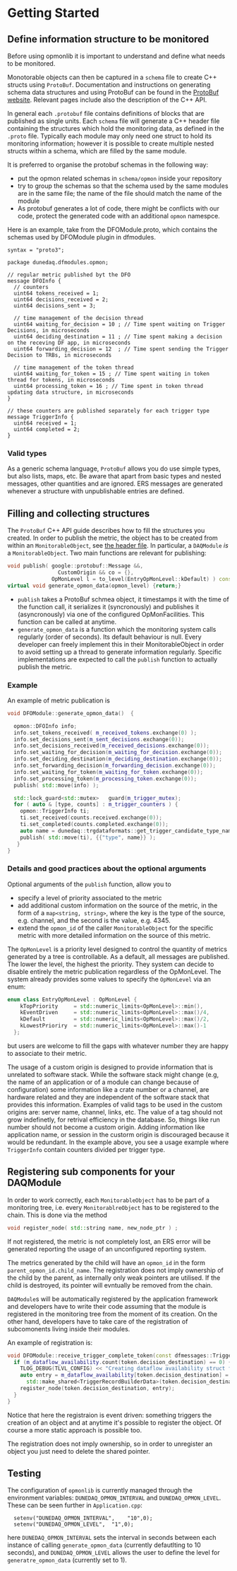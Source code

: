 # Getting Started

## Define information structure to be monitored 

Before using opmonlib it is important to understand and define what needs to be monitored.

Monotorable objects can then be captured in a `schema` file to create C++ structs using `ProtoBuf`. 
Documentation and instructions on generating schema data structures and using ProtoBuf can be found in the [ProtoBuf website](https://protobuf.dev/programming-guides/proto3/). 
Relevant pages include also the description of the C++ API.


In general each `.protobuf` file contains definitions of blocks that are published as single units.
Each `schema` file will generate a C++ header file containing the structures which hold the monitoring data, as defined in the `.proto` file. 
Typically each module may only need one struct to hold its monitoring information; however it is possible to create multiple nested structs within a schema, which are filled by the same module.

It is preferred to organise the protobuf schemas in the following way:

 * put the opmon related schemas in `schema/opmon` inside your repository
 * try to group the schemas so that the schema used by the same modules are in the same file; the name of the file should match the name of the module
 * As protobuf generates a lot of code, there might be conflicts with our code, protect the generated code with an additional `opmon` namespce.

Here is an example, take from the DFOModule.proto, which contains the schemas used by DFOModule plugin in dfmodules. 
```
syntax = "proto3";

package dunedaq.dfmodules.opmon;

// regular metric published byt the DFO
message DFOInfo {
  // counters 
  uint64 tokens_received = 1;
  uint64 decisions_received = 2;
  uint64 decisions_sent = 3;

  // time management of the decision thread
  uint64 waiting_for_decision = 10 ; // Time spent waiting on Trigger Decisions, in microseconds
  uint64 deciding_destination = 11 ; // Time spent making a decision on the receving DF app, in microseconds
  uint64 forwarding_decision = 12  ; // Time spent sending the Trigger Decision to TRBs, in microseconds

  // time management of the token thread
  uint64 waiting_for_token = 15 ; // Time spent waiting in token thread for tokens, in microseconds
  uint64 processing_token = 16 ; // Time spent in token thread updating data structure, in microseconds
}

// these counters are published separately for each trigger type
message TriggerInfo {
  uint64 received = 1;
  uint64 completed = 2;
}
```

### Valid types
As a generic schema language, `ProtoBuf` allows you do use simple types, but also lists, maps, etc.
Be aware that apart from basic types and nested messages, other quantities and are ignored.
ERS messages are generated whenever a structure with unpublishable entries are defined. 

## Filling and collecting structures
The `ProtoBuf` C++ API guide describes how to fill the structures you created. 
In order to publish the metric, the object has to be created from within an `MonitorableObject`, see [the header file](https://github.com/DUNE-DAQ/opmonlib/blob/mroda/protobuf/include/opmonlib/MonitorableObject.hpp).
In particular, a `DAQModule` *is* a `MonitorableObject`. 
Two main functions are relevant for publishing:
```C++
void publish( google::protobuf::Message &&,
     	        CustomOrigin && co = {},
              OpMonLevel l = to_level(EntryOpMonLevel::kDefault) ) const noexcept ;
virtual void generate_opmon_data(opmon_level) {return;}
```

* `publish` takes a ProtoBuf schmea object, it timestamps it with the time of the function call, it serializes it (syncronously) and publishes it (asyncronously) via one of the configured OpMonFacilities. This function can be called at anytime. 
* `generate_opmon_data` is a function which the monitoring system calls regularly (order of seconds). Its default behaviour is null. Every developer can freely implement this in their MonitorableObject in order to avoid setting up a thread to generate information regularly. Specific implementations are expected to call the `publish` function to actually publish the metric.

### Example
An example of metric publication is
```C++
void DFOModule::generate_opmon_data()  {

  opmon::DFOInfo info;
  info.set_tokens_received( m_received_tokens.exchange(0) );
  info.set_decisions_sent(m_sent_decisions.exchange(0));
  info.set_decisions_received(m_received_decisions.exchange(0));
  info.set_waiting_for_decision(m_waiting_for_decision.exchange(0));
  info.set_deciding_destination(m_deciding_destination.exchange(0));
  info.set_forwarding_decision(m_forwarding_decision.exchange(0));
  info.set_waiting_for_token(m_waiting_for_token.exchange(0));
  info.set_processing_token(m_processing_token.exchange(0));
  publish( std::move(info) );

  std::lock_guard<std::mutex>	guard(m_trigger_mutex);
  for ( auto & [type, counts] : m_trigger_counters ) {
    opmon::TriggerInfo ti;
    ti.set_received(counts.received.exchange(0));
    ti.set_completed(counts.completed.exchange(0));
    auto name = dunedaq::trgdataformats::get_trigger_candidate_type_names()[type];
    publish( std::move(ti), {{"type", name}} );
   }
}
```

### Details and good practices about the optional arguments 
Optional arguments of the `publish` function, allow you to

* specify a level of priority associated to the metric
* add additional custom information on the source of the metric, in the form of a `map<string, string>`, where the key is the type of the source, e.g. channel, and the second is the value, e.g. 4345. 
* extend the `opmon_id` of the caller `MonitorableObject` for the specific metric with more detailed information on the source of this metric. 

The `OpMonLevel` is a priority level designed to control the quantity of metrics generated by a tree is controllable. As a default, all messages are published. The lower the level, the highest the priority. 
They system can decide to disable entirely the metric publication regardless of the OpMonLevel. 
The system already provides some values to specify the `OpMonLevel` via an enum:
```C++
enum class EntryOpMonLevel : OpMonLevel {
    kTopPriority     = std::numeric_limits<OpMonLevel>::min(),
    kEventDriven     = std::numeric_limits<OpMonLevel>::max()/4,
    kDefault         = std::numeric_limits<OpMonLevel>::max()/2,
    kLowestPrioriry  = std::numeric_limits<OpMonLevel>::max()-1
  };

```
but users are welcome to fill the gaps with whatever number they are happy to associate to their metric.

The usage of a custom origin is designed to provide information that is unrelated to software stack.
While the software stack might change (e.g, the name of an application or of a module can change because of configuration) some information like a crate number or a channel, are hardware related and they are independent of the software stack that provides this information. 
Examples of valid tags to be used in the custom origins are: server name, channel, links, etc. 
The value of a tag should not grow indefinetly, for retrival efficiency in the database. So, things like run number should not become a custom origin. 
Adding information like application name, or session in the custorm origin is discouraged because it would be redundant. 
In the example above, you see a usage example where `TriggerInfo` contain counters divided per trigger type.

## Registering sub components for your DAQModule

In order to work correctly, each `MonitorableObject` has to be part of a monitoring tree, i.e. every `MonitorablreObject` has to be registered to the chain. 
This is done via the method
```C++
void register_node( std::string name, new_node_ptr ) ;
```
If not registered, the metric is not completely lost, an ERS error will be generated reporting the usage of an unconfigured reporting system. 

The metrics generated by the child will have an `opmon_id` in the form `parent_opmon_id.child_name`. 
The registration does not imply ownership of the child by the parent, as internally only weak pointers are utilised. 
If the child is destroyed, its pointer will evntually be removed from the chain. 

`DAQModule`s will be automatically registered by the application framework and developers have to write their code assuming that the module is registered in the monitoring tree from the moment of its creation. 
On the other hand, developers have to take care of the registration of subcomonents living inside their modules.

An example of registration is:
```C++
void DFOModule::receive_trigger_complete_token(const dfmessages::TriggerDecisionToken& token) {
  if (m_dataflow_availability.count(token.decision_destination) == 0) {
    TLOG_DEBUG(TLVL_CONFIG) << "Creating dataflow availability struct for uid " << token.decision_destination;
    auto entry = m_dataflow_availability[token.decision_destination] =
      std::make_shared<TriggerRecordBuilderData>(token.decision_destination, m_busy_threshold, m_free_threshold);
    register_node(token.decision_destination, entry);
  } 
}
```
Notice that here the registraion is event driven: something triggers the creation of an object and at anytime it's possible to register the object. 
Of course a more static approach is possible too.

The registration does not imply ownership, so in order to unregister an object you just need to delete the shared pointer. 

## Testing

The configuration of `opmonlib` is currently managed through the environment variables: `DUNEDAQ_OPMON_INTERVAL` and `DUNEDAQ_OPMON_LEVEL`. These can be seen further in `Application.cpp`:
```
  setenv("DUNEDAQ_OPMON_INTERVAL",    "10",0);
  setenv("DUNEDAQ_OPMON_LEVEL",  "1",0);
```
here `DUNEDAQ_OPMON_INTERVAL` sets the interval in seconds between each instance of calling `generate_opmon_data` (currently defautlting to 10 seconds), and `DUNEDAQ_OPMON_LEVEL` allows the user to define the level for `generatre_opmon_data` (currently set to 1). 

